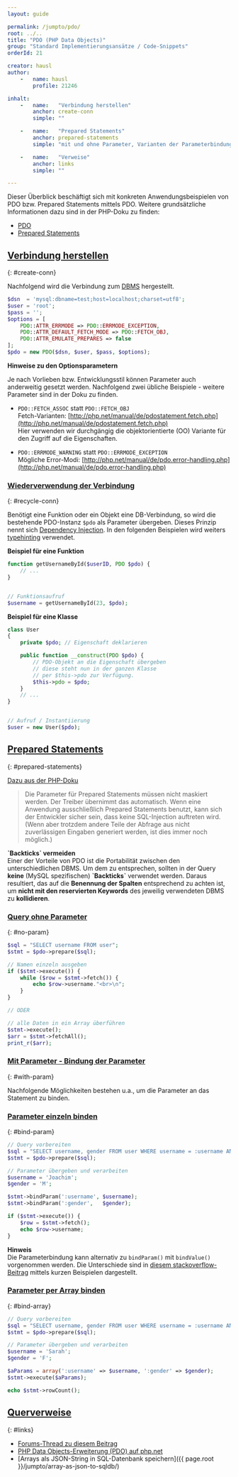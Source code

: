 ```yaml
---
layout: guide

permalink: /jumpto/pdo/
root: ../..
title: "PDO (PHP Data Objects)"
group: "Standard Implementierungsansätze / Code-Snippets"
orderId: 21

creator: hausl
author:
    -   name: hausl
        profile: 21246

inhalt:
    -   name:   "Verbindung herstellen"
        anchor: create-conn
        simple: ""

    -   name:   "Prepared Statements"
        anchor: prepared-statements
        simple: "mit und ohne Parameter, Varianten der Parameterbindung"

    -   name:   "Verweise"
        anchor: links
        simple: ""

---
```



Dieser Überblick beschäftigt sich mit konkreten Anwendungsbeispielen von PDO bzw. Prepared Statements mittels PDO. Weitere grundsätzliche Informationen dazu sind in der PHP-Doku zu finden:

* [PDO](http://php.net/manual/de/intro.pdo.php)
* [Prepared Statements](http://php.net/manual/de/pdo.prepared-statements.php)



## [Verbindung herstellen](#create-conn)
{: #create-conn}

Nachfolgend wird die Verbindung zum [DBMS](http://de.wikipedia.org/w/index.php?title=DBMS) hergestellt.

~~~ php
$dsn  = 'mysql:dbname=test;host=localhost;charset=utf8';
$user = 'root';
$pass = '';
$options = [
    PDO::ATTR_ERRMODE => PDO::ERRMODE_EXCEPTION,
    PDO::ATTR_DEFAULT_FETCH_MODE => PDO::FETCH_OBJ,
    PDO::ATTR_EMULATE_PREPARES => false
];
$pdo = new PDO($dsn, $user, $pass, $options);
~~~

**Hinweise zu den Optionsparametern**

Je nach Vorlieben bzw. Entwicklungsstil können Parameter auch anderweitig gesetzt werden. Nachfolgend zwei übliche Beispiele - weitere Parameter sind in der Doku zu finden.

* `PDO::FETCH_ASSOC` statt `PDO::FETCH_OBJ`<br>
Fetch-Varianten: [http://php.net/manual/de/pdostatement.fetch.php](http://php.net/manual/de/pdostatement.fetch.php)<br>
Hier verwenden wir durchgängig die objektorientierte (OO) Variante für den Zugriff auf die Eigenschaften.

* `PDO::ERRMODE_WARNING` statt `PDO::ERRMODE_EXCEPTION`<br>
Mögliche Error-Modi: [http://php.net/manual/de/pdo.error-handling.php](http://php.net/manual/de/pdo.error-handling.php)



### [Wiederverwendung der Verbindung](#recycle-conn)
{: #recycle-conn}

Benötigt eine Funktion oder ein Objekt eine DB-Verbindung, so wird die bestehende PDO-Instanz `$pdo` als Parameter übergeben. Dieses Prinzip nennt sich [Dependency Injection](https://de.wikipedia.org/wiki/Dependency_Injection). In den folgenden Beispielen wird weiters  [typehinting](http://php.net/manual/de/language.oop5.typehinting.php) verwendet. 

**Beispiel für eine Funktion**

~~~ php
function getUsernameById($userID, PDO $pdo) {
    // ...
}


// Funktionsaufruf
$username = getUsernameById(23, $pdo);
~~~

**Beispiel für eine Klasse**

~~~ php
class User
{
    private $pdo; // Eigenschaft deklarieren

    public function __construct(PDO $pdo) {
        // PDO-Objekt an die Eigenschaft übergeben
        // diese steht nun in der ganzen Klasse
        // per $this->pdo zur Verfügung.
        $this->pdo = $pdo;
    }
    // ...
}


// Aufruf / Instantiierung
$user = new User($pdo);
~~~


## [Prepared Statements](#prepared-statements)
{: #prepared-statements}


[Dazu aus der PHP-Doku](http://php.net/manual/de/pdo.prepared-statements.php)

> Die Parameter für Prepared Statements müssen nicht maskiert werden. Der Treiber übernimmt das automatisch. Wenn eine Anwendung ausschließlich Prepared Statements benutzt, kann sich der Entwickler sicher sein, dass keine SQL-Injection auftreten wird. (Wenn aber trotzdem andere Teile der Abfrage aus nicht zuverlässigen Eingaben generiert werden, ist dies immer noch möglich.)


<div class="alert alert-info"><strong>`Backticks` vermeiden</strong><br>Einer der Vorteile von PDO ist die Portabilität zwischen den unterschiedlichen DBMS. Um dem zu entsprechen, sollten in der Query <strong>keine</strong> (MySQL spezifischen) <strong>`Backticks`</strong> verwendet werden. Daraus resultiert, das auf die <strong>Benennung der Spalten</strong> entsprechend zu achten ist, um <strong>nicht mit den reservierten Keywords</strong> des jeweilig verwendeten DBMS zu <strong>kollidieren</strong>.</div>


### [Query ohne Parameter](#no-param)
{: #no-param}

~~~ php
$sql = "SELECT username FROM user";
$stmt = $pdo->prepare($sql);

// Namen einzeln ausgeben
if ($stmt->execute()) {
    while ($row = $stmt->fetch()) {
        echo $row->username."<br>\n";
    }
}

// ODER

// alle Daten in ein Array überführen
$stmt->execute();
$arr = $stmt->fetchAll();
print_r($arr);
~~~



### [Mit Parameter - Bindung der Parameter](#with-param)
{: #with-param}

Nachfolgende Möglichkeiten bestehen u.a., um die Parameter an das Statement zu binden.


### [Parameter einzeln binden](#bind-param)
{: #bind-param}

~~~ php
// Query vorbereiten
$sql = "SELECT username, gender FROM user WHERE username = :username AND gender = :gender";
$stmt = $pdo->prepare($sql);

// Parameter übergeben und verarbeiten
$username = 'Joachim';
$gender = 'M';

$stmt->bindParam(':username', $username);
$stmt->bindParam(':gender',   $gender);

if ($stmt->execute()) {
    $row = $stmt->fetch();
    echo $row->username;
}
~~~

**Hinweis**<br>
Die Parameterbindung kann alternativ zu `bindParam()` mit `bindValue()` vorgenommen werden. Die Unterschiede sind in [diesem stackoverflow-Beitrag](http://stackoverflow.com/a/14413428) mittels kurzen Beispielen dargestellt.


### [Parameter per Array binden](#bind-array)
{: #bind-array}

~~~ php
// Query vorbereiten
$sql = "SELECT username, gender FROM user WHERE username = :username AND gender = :gender";
$stmt = $pdo->prepare($sql);

// Parameter übergeben und verarbeiten
$username = 'Sarah';
$gender = 'F';

$aParams = array(':username' => $username, ':gender' => $gender);
$stmt->execute($aParams);

echo $stmt->rowCount();
~~~


## [Querverweise](#links)
{: #links}

* [Forums-Thread zu diesem Beitrag](http://www.php.de/forum/php-de-intern/wiki-diskussionsforum/1431002-pdo-beitrag)
* [PHP Data Objects-Erweiterung (PDO) auf php.net](http://php.net/manual/de/intro.pdo.php)
* [Arrays als JSON-String in SQL-Datenbank speichern]({{ page.root }}/jumpto/array-as-json-to-sqldb/)
